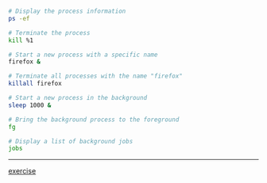 ```bash

# Display the process information
ps -ef

# Terminate the process
kill %1

# Start a new process with a specific name
firefox &

# Terminate all processes with the name "firefox"
killall firefox

# Start a new process in the background
sleep 1000 &

# Bring the background process to the foreground
fg

# Display a list of background jobs
jobs
```
-----------------------------------------------
[exercise](https://github.com/ROT101/learn_something/blob/main/linux%20basics/process_managing/3_process_managment_exercise.md)
